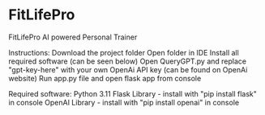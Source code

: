 # FitLifePro

FitLifePro AI powered Personal Trainer

Instructions:
Download the project folder
Open folder in IDE
Install all required software (can be seen below)
Open QueryGPT.py and replace "gpt-key-here" with your own OpenAi API key (can be found on OpenAi website)
Run app.py file and open flask app from console

Required software:
Python 3.11 
Flask Library - install with "pip install flask" in console
OpenAI Library - install with "pip install openai" in console
